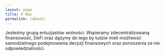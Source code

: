 ```yaml
---
layout: page
title: O Nas
permalink: /about/
---
```


Jesteśmy grupą entuzjastów wolności. Wspieramy zdecentralizowaną finansowość, DeFi oraz dążymy do tego by ludzie mieli możliwość samodzielnego podejmowania decyzji finansowych oraz ponoszenia za nie odpowiedzialności.
